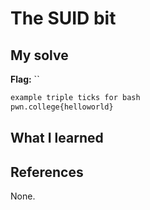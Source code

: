 # The SUID bit


## My solve
**Flag:** ``


```bash
example triple ticks for bash
pwn.college{helloworld}
```

## What I learned


## References 
None.
